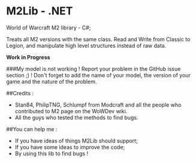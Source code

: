 # M2Lib - .NET

World of Warcraft M2 library - C#;  

Treats all M2 versions with the same class. Read and Write from Classic to Legion, and manipulate high level structures instead of raw data.

**Work in Progress**

###My model is not working !
Report your problem in the GitHub issue section ;) !
Don't forget to add the name of your model, the version of your game and the nature of the problem.
  
##Credits :
* Stan84, PhilipTNG, Schlumpf from Modcraft and all the people who contributed to M2 page on the WoWDev wiki.
* All the guys who tested the methods to find bugs.

##You can help me :
* If you have ideas of things M2Lib should support;
* If you have some ideas to improve the code;
* By using this lib to find bugs !
